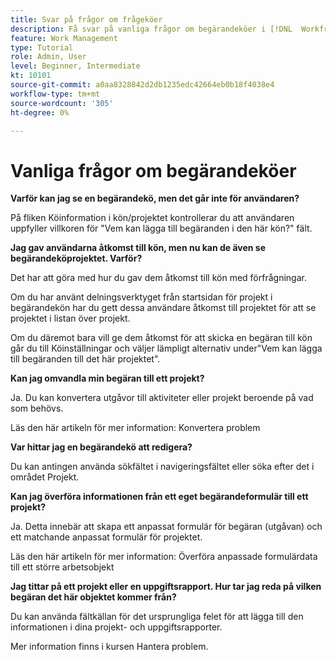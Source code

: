 ```yaml
---
title: Svar på frågor om frågeköer
description: Få svar på vanliga frågor om begärandeköer i [!DNL  Workfront].
feature: Work Management
type: Tutorial
role: Admin, User
level: Beginner, Intermediate
kt: 10101
source-git-commit: a0aa8328842d2db1235edc42664eb0b18f4038e4
workflow-type: tm+mt
source-wordcount: '305'
ht-degree: 0%

---
```


# Vanliga frågor om begärandeköer

**Varför kan jag se en begärandekö, men det går inte för användaren?**

På fliken Köinformation i kön/projektet kontrollerar du att användaren uppfyller villkoren för &quot;Vem kan lägga till begäranden i den här kön?&quot; fält.

**Jag gav användarna åtkomst till kön, men nu kan de även se begärandeköprojektet. Varför?**

Det har att göra med hur du gav dem åtkomst till kön med förfrågningar.

Om du har använt delningsverktyget från startsidan för projekt i begärandekön har du gett dessa användare åtkomst till projektet för att se projektet i listan över projekt.

Om du däremot bara vill ge dem åtkomst för att skicka en begäran till kön går du till Köinställningar och väljer lämpligt alternativ under&quot;Vem kan lägga till begäranden till det här projektet&quot;.

**Kan jag omvandla min begäran till ett projekt?**

Ja. Du kan konvertera utgåvor till aktiviteter eller projekt beroende på vad som behövs.

Läs den här artikeln för mer information: Konvertera problem

**Var hittar jag en begärandekö att redigera?**

Du kan antingen använda sökfältet i navigeringsfältet eller söka efter det i området Projekt.

**Kan jag överföra informationen från ett eget begärandeformulär till ett projekt?**

Ja. Detta innebär att skapa ett anpassat formulär för begäran (utgåvan) och ett matchande anpassat formulär för projektet.

<!---
need URL for following sentence
--->

Läs den här artikeln för mer information: Överföra anpassade formulärdata till ett större arbetsobjekt

**Jag tittar på ett projekt eller en uppgiftsrapport. Hur tar jag reda på vilken begäran det här objektet kommer från?**

Du kan använda fältkällan för det ursprungliga felet för att lägga till den informationen i dina projekt- och uppgiftsrapporter.

<!---
need URL for following sentence
--->

Mer information finns i kursen Hantera problem.
